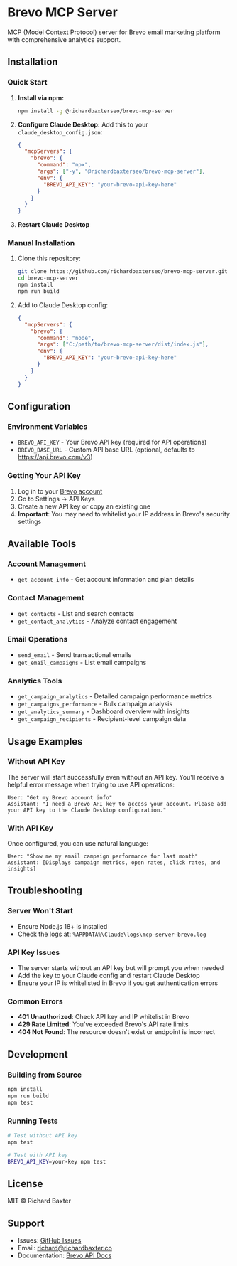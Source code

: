 # Brevo MCP Server

MCP (Model Context Protocol) server for Brevo email marketing platform with comprehensive analytics support.

## Installation

### Quick Start

1. **Install via npm:**
   ```bash
   npm install -g @richardbaxterseo/brevo-mcp-server
   ```

2. **Configure Claude Desktop:**
   Add this to your `claude_desktop_config.json`:
   ```json
   {
     "mcpServers": {
       "brevo": {
         "command": "npx",
         "args": ["-y", "@richardbaxterseo/brevo-mcp-server"],
         "env": {
           "BREVO_API_KEY": "your-brevo-api-key-here"
         }
       }
     }
   }
   ```

3. **Restart Claude Desktop**

### Manual Installation

1. Clone this repository:
   ```bash
   git clone https://github.com/richardbaxterseo/brevo-mcp-server.git
   cd brevo-mcp-server
   npm install
   npm run build
   ```

2. Add to Claude Desktop config:
   ```json
   {
     "mcpServers": {
       "brevo": {
         "command": "node",
         "args": ["C:/path/to/brevo-mcp-server/dist/index.js"],
         "env": {
           "BREVO_API_KEY": "your-brevo-api-key-here"
         }
       }
     }
   }
   ```

## Configuration

### Environment Variables

- `BREVO_API_KEY` - Your Brevo API key (required for API operations)
- `BREVO_BASE_URL` - Custom API base URL (optional, defaults to https://api.brevo.com/v3)

### Getting Your API Key

1. Log in to your [Brevo account](https://app.brevo.com)
2. Go to Settings → API Keys
3. Create a new API key or copy an existing one
4. **Important**: You may need to whitelist your IP address in Brevo's security settings

## Available Tools

### Account Management
- `get_account_info` - Get account information and plan details

### Contact Management
- `get_contacts` - List and search contacts
- `get_contact_analytics` - Analyze contact engagement

### Email Operations
- `send_email` - Send transactional emails
- `get_email_campaigns` - List email campaigns

### Analytics Tools
- `get_campaign_analytics` - Detailed campaign performance metrics
- `get_campaigns_performance` - Bulk campaign analysis
- `get_analytics_summary` - Dashboard overview with insights
- `get_campaign_recipients` - Recipient-level campaign data

## Usage Examples

### Without API Key
The server will start successfully even without an API key. You'll receive a helpful error message when trying to use API operations:

```
User: "Get my Brevo account info"
Assistant: "I need a Brevo API key to access your account. Please add your API key to the Claude Desktop configuration."
```

### With API Key
Once configured, you can use natural language:

```
User: "Show me my email campaign performance for last month"
Assistant: [Displays campaign metrics, open rates, click rates, and insights]
```

## Troubleshooting

### Server Won't Start
- Ensure Node.js 18+ is installed
- Check the logs at: `%APPDATA%\Claude\logs\mcp-server-brevo.log`

### API Key Issues
- The server starts without an API key but will prompt you when needed
- Add the key to your Claude config and restart Claude Desktop
- Ensure your IP is whitelisted in Brevo if you get authentication errors

### Common Errors
- **401 Unauthorized**: Check API key and IP whitelist in Brevo
- **429 Rate Limited**: You've exceeded Brevo's API rate limits
- **404 Not Found**: The resource doesn't exist or endpoint is incorrect

## Development

### Building from Source
```bash
npm install
npm run build
npm test
```

### Running Tests
```bash
# Test without API key
npm test

# Test with API key
BREVO_API_KEY=your-key npm test
```

## License

MIT © Richard Baxter

## Support

- Issues: [GitHub Issues](https://github.com/richardbaxterseo/brevo-mcp-server/issues)
- Email: richard@richardbaxter.co
- Documentation: [Brevo API Docs](https://developers.brevo.com/reference)
